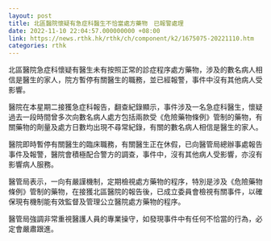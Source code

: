```yaml
---
layout: post
title: 北區醫院懷疑有急症科醫生不恰當處方藥物　已報警處理
date: 2022-11-10 22:04:57.000000000 +08:00
link: https://news.rthk.hk/rthk/ch/component/k2/1675075-20221110.htm
categories: rthk
---
```


北區醫院急症科懷疑有醫生未有按照正常的診症程序處方藥物，涉及的數名病人相信是醫生的家人，院方暫停有關醫生的職務，並已經報警，事件中沒有其他病人受影響。

醫院在本星期二接獲急症科報告，翻查紀錄顯示，事件涉及一名急症科醫生，懷疑過去一段時間曾多次向數名病人處方包括兩款受《危險藥物條例》管制的藥物，有關藥物的劑量及處方日數均出現不尋常紀錄，有關的數名病人相信是醫生的家人。

醫院即時暫停有關醫生的臨床職務，有關醫生正在休假，已向醫管局總辦事處報告事件及報警，醫院會積極配合警方的調查，事件中，沒有其他病人受影響，亦沒有影響病人服務。

醫管局表示，一向有嚴謹機制，定期檢視處方藥物的程序，特別是涉及《危險藥物條例》管制的藥物，在接獲北區醫院的報告後，已成立委員會檢視有關事件，以確保現有機制能有效監督及管理公立醫院處方藥物的程序。

醫管局強調非常重視醫護人員的專業操守，如發現事件中有任何不恰當的行為，必定會嚴肅跟進。

